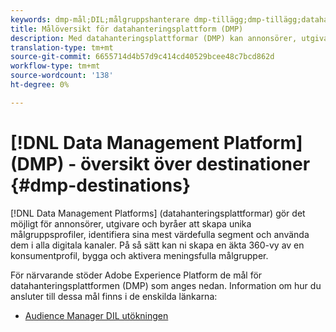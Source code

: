 ```yaml
---
keywords: dmp-mål;DIL;målgruppshanterare dmp-tillägg;dmp-tillägg;datahanteringsplattform;mål för datahanteringsplattform
title: Målöversikt för datahanteringsplattform (DMP)
description: Med datahanteringsplattformar (DMP) kan annonsörer, utgivare och byråer skapa unika målgruppsprofiler, identifiera sina mest värdefulla segment och använda dem i alla digitala kanaler. På så sätt kan ni skapa en äkta 360-vy av en konsumentprofil, bygga och aktivera meningsfulla målgrupper.
translation-type: tm+mt
source-git-commit: 6655714d4b57d9c414cd40529bcee48c7bcd862d
workflow-type: tm+mt
source-wordcount: '138'
ht-degree: 0%

---
```



# [!DNL Data Management Platform] (DMP) - översikt över destinationer  {#dmp-destinations}

[!DNL Data Management Platforms] (datahanteringsplattformar) gör det möjligt för annonsörer, utgivare och byråer att skapa unika målgruppsprofiler, identifiera sina mest värdefulla segment och använda dem i alla digitala kanaler. På så sätt kan ni skapa en äkta 360-vy av en konsumentprofil, bygga och aktivera meningsfulla målgrupper.

För närvarande stöder Adobe Experience Platform de mål för datahanteringsplattformen (DMP) som anges nedan. Information om hur du ansluter till dessa mål finns i de enskilda länkarna:

- [Audience Manager DIL utökningen](./aam-dil-extension.md)
